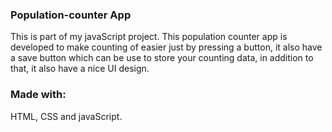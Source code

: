 ### Population-counter App
This is part of my javaScript project. This population counter app is developed to make counting of easier just by pressing a button, it also have a save button 
which can be use to store your counting data, in addition to that, it also have a nice UI design.

### Made with:
HTML, CSS and javaScript.
